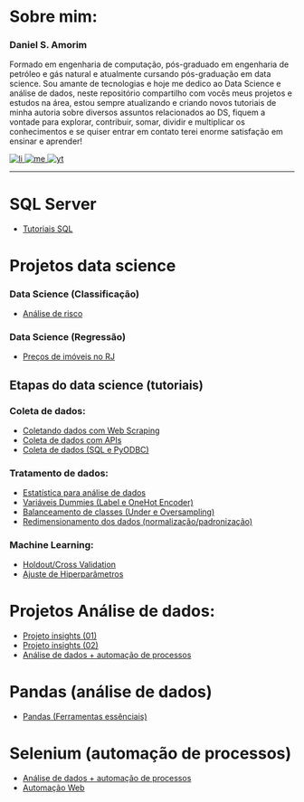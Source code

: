 # Sobre mim:
<h3>Daniel S. Amorim</h3>
Formado em engenharia de computação, pós-graduado em engenharia de petróleo e gás natural e atualmente cursando pós-graduação em data science. Sou amante de tecnologias e hoje me dedico ao Data Science e análise de dados, neste repositório compartilho com vocês meus projetos e estudos na área, estou sempre atualizando e criando novos tutoriais de minha autoria sobre diversos assuntos relacionados ao DS, fiquem a vontade para explorar, contribuir, somar, dividir e multiplicar os conhecimentos e se quiser entrar em contato terei enorme satisfação em ensinar e aprender!
<br>

[![li](https://user-images.githubusercontent.com/115194365/221064347-2e009203-558e-45ef-b528-3cc0d588eb83.jpg)
](https://www.linkedin.com/feed/)
[![me](https://user-images.githubusercontent.com/115194365/221065335-fbc8ab66-ddcf-4ad8-a268-029139925b56.jpg)
](https://medium.com/@dev.daniel.amorim)
[![yt](https://user-images.githubusercontent.com/115194365/221065547-df25300d-b7b4-4f09-a2bf-669f13093449.jpg)
](https://www.youtube.com/@dsa_science)


<hr>

# SQL Server
- [Tutoriais SQL](https://github.com/dev-daniel-amorim/Sql_Server/blob/main/README.md)

# Projetos data science

### Data Science (Classificação)
- [Análise de risco](https://github.com/dev-daniel-amorim/DS-Analise_de_risco_II/blob/main/README.md)

### Data Science (Regressão)
- [Preços de imóveis no RJ](https://github.com/dev-daniel-amorim/DS-Machine_learning)

## Etapas do data science (tutoriais)

### Coleta de dados:

- [Coletando dados com Web Scraping](https://github.com/dev-daniel-amorim/Coleta_de_dados-WebScraping)
- [Coleta de dados com APIs](https://github.com/dev-daniel-amorim/Coleta_de_dados-APIs)
- [Coleta de dados (SQL e PyODBC)](https://github.com/dev-daniel-amorim/PyODBC-Integracao_python_SQL)

### Tratamento de dados:

- [Estatística para análise de dados](https://github.com/dev-daniel-amorim/AD-Estatistica/blob/main/README.md)
- [Variáveis Dummies (Label e OneHot Encoder)](https://github.com/dev-daniel-amorim/DS-Variaveis_Dummies)
- [Balanceamento de classes (Under e Oversampling)](https://github.com/dev-daniel-amorim/DS-Balanceamento_de_classes/blob/main/README.md)
- [Redimensionamento dos dados (normalização/padronização)](https://github.com/dev-daniel-amorim/AD-Norm_Padron/blob/main/README.md)

### Machine Learning:

- [Holdout/Cross Validation](https://github.com/dev-daniel-amorim/ML-Tecnicas)
- [Ajuste de Hiperparâmetros](https://github.com/dev-daniel-amorim/ML-Ajustes_Hiperparametros/blob/main/README.md)

# Projetos Análise de dados:

- [Projeto insights (01)](https://github.com/dev-daniel-amorim/AD-Insights_01)
- [Projeto insights (02)](https://github.com/dev-daniel-amorim/AD-Insights_02)
- [Análise de dados + automação de processos](https://github.com/dev-daniel-amorim/AD-Automacao_de_processos/blob/main/README.md)

# Pandas (análise de dados)

- [Pandas (Ferramentas essênciais)](https://github.com/dev-daniel-amorim/Analise_de_dados-Ferramentas)

# Selenium (automação de processos)

- [Análise de dados + automação de processos](https://github.com/dev-daniel-amorim/AD-Automacao_de_processos/blob/main/README.md)
- [Automação Web](https://github.com/dev-daniel-amorim/DS-Automacao_web)

